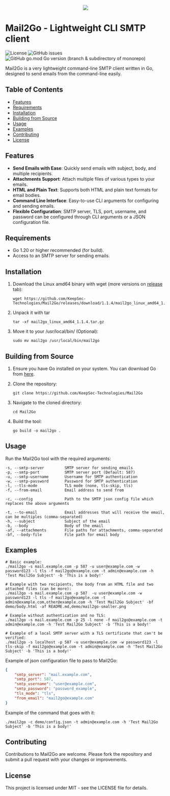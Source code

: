 <p align="center">
 <img src="https://github.com/KeepSec-Technologies/Mail2Go/assets/108779415/afb750ff-0320-46d5-8e03-e26dfbde1c49"
</p>

# Mail2Go - Lightweight CLI SMTP client

![License](https://img.shields.io/github/license/KeepSec-Technologies/Mail2Go)
![GitHub issues](https://img.shields.io/github/issues-raw/KeepSec-Technologies/Mail2Go)
![GitHub go.mod Go version (branch & subdirectory of monorepo)](https://img.shields.io/github/go-mod/go-version/KeepSec-Technologies/Mail2Go/main)

Mail2Go is a very lightweight command-line SMTP client written in Go, designed to send emails from the command-line easily.

## Table of Contents

- [Features](#features)
- [Requirements](#requirements)
- [Installation](#installation)
- [Building from Source](#building-from-source)
- [Usage](#usage)
- [Examples](#examples)
- [Contributing](#contributing)
- [License](#license)

## Features

- **Send Emails with Ease**: Quickly send emails with subject, body, and multiple recipients.
- **Attachments Support**: Attach multiple files of various types to your emails.
- **HTML and Plain Text**: Supports both HTML and plain text formats for email bodies.
- **Command Line Interface**: Easy-to-use CLI arguments for configuring and sending emails.
- **Flexible Configuration**: SMTP server, TLS, port, username, and password can be configured through CLI arguments or a JSON configuration file.

## Requirements

- Go 1.20 or higher recommended (for build).
- Access to an SMTP server for sending emails.

## Installation

1. Download the Linux amd64 binary with wget (more versions on [release](https://github.com/KeepSec-Technologies/Mail2Go/releases/tag/1.1.4) tab):

    ```shell
    wget https://github.com/KeepSec-Technologies/Mail2Go/releases/download/1.1.4/mail2go_linux_amd64_1.1.4.tar.gz
    ```

2. Unpack it with tar

    ```shell
    tar -xf mail2go_linux_amd64_1.1.4.tar.gz
    ```

3. Move it to your /usr/local/bin/ (Optional):

    ```shell
    sudo mv mail2go /usr/local/bin/mail2go
    ```

## Building from Source

1. Ensure you have Go installed on your system. You can download Go from [here](https://go.dev/dl/).
2. Clone the repository:

    ```shell
    git clone https://github.com/KeepSec-Technologies/Mail2Go
    ```

3. Navigate to the cloned directory:

    ```shell
    cd Mail2Go
    ```

4. Build the tool:

    ```shell
    go build -o mail2go .
    ```

## Usage

Run the Mail2Go tool with the required arguments:

```text
-s, --smtp-server         SMTP server for sending emails
-p, --smtp-port           SMTP server port (Default: 587)
-u, --smtp-username       Username for SMTP authentication
-w, --smtp-password       Password for SMTP authentication
-l, --tls-mode            TLS mode (none, tls-skip, tls)
-f, --from-email          Email address to send from

-c, --config              Path to the SMTP json config file which replaces the above arguments

-t, --to-email            Email addresses that will receive the email, can be multiples (comma-separated)
-h, --subject             Subject of the email
-b, --body                Body of the email
-af, --attachments        File paths for attachments, comma-separated
-bf, --body-file          File path for email body
```

## Examples

```shell
# Basic example:
./mail2go -s mail.example.com -p 587 -u user@example.com -w password123 -l tls -f mail2go@example.com -t admin@example.com -h 'Test Mail2Go Subject' -b 'This is a body!' 

# Example with two recipients, the body from an HTML file and two attached files (can be more):
./mail2go -s mail.example.com -p 587  -u user@example.com -w password123 -l tls -f mail2go@example.com -t admin@example.com,other@example.com -h 'Test Mail2Go Subject' -bf demo/body.html -af README.md,demo/mail2go-smaller.png

# Example without authentication and no TLS:
./mail2go -s mail.example.com -p 25 -l none -f mail2go@example.com -t admin@example.com -h 'Test Mail2Go Subject' -b 'This is a body!' 

# Example of a local SMTP server with a TLS certificate that can't be verified:
./mail2go -s localhost -p 587 -u user@example.com -w password123 -l tls-skip -f mail2go@example.com -t admin@example.com -h 'Test Mail2Go Subject' -b 'This is a body!' 
```

Example of json configuration file to pass to Mail2Go:

```json
{
    "smtp_server": "mail.example.com",
    "smtp_port": 587,
    "smtp_username": "user@example.com",
    "smtp_password": "password_example",
    "tls_mode": "tls",
    "from_email": "mail2go@example.com"
}
```

Example of the command that goes with it:

```shell
./mail2go -c demo/config.json -t admin@example.com -h 'Test Mail2Go Subject' -b 'This is a body!' 
```

## Contributing

Contributions to Mail2Go are welcome. Please fork the repository and submit a pull request with your changes or improvements.

## License

This project is licensed under MIT - see the LICENSE file for details.
